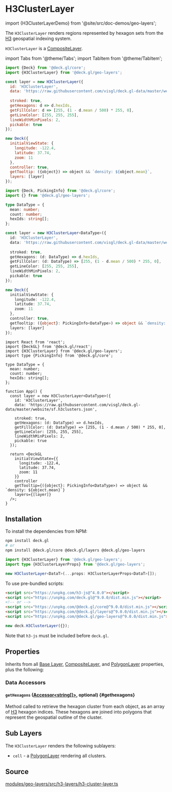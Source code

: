 # H3ClusterLayer

import {H3ClusterLayerDemo} from '@site/src/doc-demos/geo-layers';

<H3ClusterLayerDemo />

The `H3ClusterLayer` renders regions represented by hexagon sets from the [H3](https://h3geo.org/) geospatial indexing system.

`H3ClusterLayer` is a [CompositeLayer](../core/composite-layer.md).


import Tabs from '@theme/Tabs';
import TabItem from '@theme/TabItem';

<Tabs groupId="language">
  <TabItem value="js" label="JavaScript">

```js
import {Deck} from '@deck.gl/core';
import {H3ClusterLayer} from '@deck.gl/geo-layers';

const layer = new H3ClusterLayer({
  id: 'H3ClusterLayer',
  data: 'https://raw.githubusercontent.com/visgl/deck.gl-data/master/website/sf.h3clusters.json',
  
  stroked: true,
  getHexagons: d => d.hexIds,
  getFillColor: d => [255, (1 - d.mean / 500) * 255, 0],
  getLineColor: [255, 255, 255],
  lineWidthMinPixels: 2,
  pickable: true
});

new Deck({
  initialViewState: {
    longitude: -122.4,
    latitude: 37.74,
    zoom: 11
  },
  controller: true,
  getTooltip: ({object}) => object && `density: ${object.mean}`,
  layers: [layer]
});
```

  </TabItem>
  <TabItem value="ts" label="TypeScript">

```ts
import {Deck, PickingInfo} from '@deck.gl/core';
import {} from '@deck.gl/geo-layers';

type DataType = {
  mean: number;
  count: number;
  hexIds: string[];
};

const layer = new H3ClusterLayer<DataType>({
  id: 'H3ClusterLayer',
  data: 'https://raw.githubusercontent.com/visgl/deck.gl-data/master/website/sf.h3clusters.json',
  
  stroked: true,
  getHexagons: (d: DataType) => d.hexIds,
  getFillColor: (d: DataType) => [255, (1 - d.mean / 500) * 255, 0],
  getLineColor: [255, 255, 255],
  lineWidthMinPixels: 2,
  pickable: true
});

new Deck({
  initialViewState: {
    longitude: -122.4,
    latitude: 37.74,
    zoom: 11
  },
  controller: true,
  getTooltip: ({object}: PickingInfo<DataType>) => object && `density: ${object.mean}`,
  layers: [layer]
});
```

  </TabItem>
  <TabItem value="react" label="React">

```tsx
import React from 'react';
import {DeckGL} from '@deck.gl/react';
import {H3ClusterLayer} from '@deck.gl/geo-layers';
import type {PickingInfo} from '@deck.gl/core';

type DataType = {
  mean: number;
  count: number;
  hexIds: string[];
};

function App() {
  const layer = new H3ClusterLayer<DataType>({
    id: 'H3ClusterLayer',
    data: 'https://raw.githubusercontent.com/visgl/deck.gl-data/master/website/sf.h3clusters.json',
    
    stroked: true,
    getHexagons: (d: DataType) => d.hexIds,
    getFillColor: (d: DataType) => [255, (1 - d.mean / 500) * 255, 0],
    getLineColor: [255, 255, 255],
    lineWidthMinPixels: 2,
    pickable: true
  });

  return <DeckGL
    initialViewState={{
      longitude: -122.4,
      latitude: 37.74,
      zoom: 11
    }}
    controller
    getTooltip={({object}: PickingInfo<DataType>) => object && `density: ${object.mean}`}
    layers={[layer]}
  />;
}
```

  </TabItem>
</Tabs>


## Installation

To install the dependencies from NPM:

```bash
npm install deck.gl
# or
npm install @deck.gl/core @deck.gl/layers @deck.gl/geo-layers
```

```ts
import {H3ClusterLayer} from '@deck.gl/geo-layers';
import type {H3ClusterLayerProps} from '@deck.gl/geo-layers';

new H3ClusterLayer<DataT>(...props: H3ClusterLayerProps<DataT>[]);
```

To use pre-bundled scripts:

```html
<script src="https://unpkg.com/h3-js@^4.0.0"></script>
<script src="https://unpkg.com/deck.gl@^9.0.0/dist.min.js"></script>
<!-- or -->
<script src="https://unpkg.com/@deck.gl/core@^9.0.0/dist.min.js"></script>
<script src="https://unpkg.com/@deck.gl/layers@^9.0.0/dist.min.js"></script>
<script src="https://unpkg.com/@deck.gl/geo-layers@^9.0.0/dist.min.js"></script>
```

```js
new deck.H3ClusterLayer({});
```

Note that `h3-js` must be included before `deck.gl`.

## Properties

Inherits from all [Base Layer](../core/layer.md), [CompositeLayer](../core/composite-layer.md), and [PolygonLayer](../layers/polygon-layer.md) properties, plus the following:

### Data Accessors

#### `getHexagons` ([Accessor&lt;string[]&gt;](../../developer-guide/using-layers.md#accessors), optional) {#gethexagons}

Method called to retrieve the hexagon cluster from each object, as an array of [H3](https://h3geo.org/) hexagon indices. These hexagons are joined into polygons that represent the geospatial outline of the cluster.


## Sub Layers

The `H3ClusterLayer` renders the following sublayers:

* `cell` - a [PolygonLayer](../layers/column-layer.md) rendering all clusters.


## Source

[modules/geo-layers/src/h3-layers/h3-cluster-layer.ts](https://github.com/visgl/deck.gl/tree/9.1-release/modules/geo-layers/src/h3-layers/h3-cluster-layer.ts)
